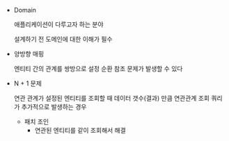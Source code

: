 - Domain
    
    애플리케이션이 다루고자 하는 분야
    
    설계하기 전 도메인에 대한 이해가 필수
    
- 양방향 매핑
    
    엔티티 간의 관계를 쌍방으로 설정
    순환 참조 문제가 발생할 수 있다
    
- N + 1 문제
    
    연관 관계가 설정된 엔티티를 조회할 때 데이터 갯수(결과) 만큼 연관관계 조회 쿼리가 추가적으로 발생하는 경우
    
    - 패치 조인
        - 연관된 엔티티를 같이 조회해서 해결